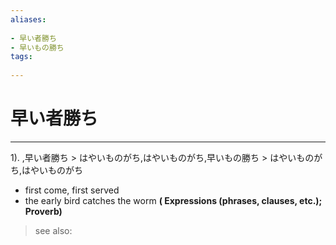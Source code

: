 ```yaml
---
aliases:
    
- 早い者勝ち
- 早いもの勝ち
tags:
    
---
```


# 早い者勝ち
---
1).
,早い者勝ち > はやいものがち,はやいものがち,早いもの勝ち > はやいものがち,はやいものがち

- first come, first served
- the early bird catches the worm
**( Expressions (phrases, clauses, etc.); Proverb)**
> see also: 
            
